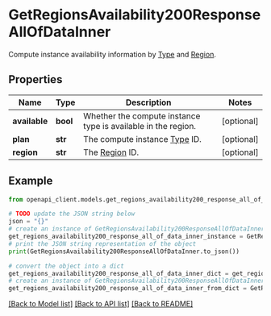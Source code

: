 # GetRegionsAvailability200ResponseAllOfDataInner

Compute instance availability information by [Type](https://techdocs.akamai.com/linode-api/reference/get-linode-types) and [Region](https://techdocs.akamai.com/linode-api/reference/get-regions).

## Properties

Name | Type | Description | Notes
------------ | ------------- | ------------- | -------------
**available** | **bool** | Whether the compute instance type is available in the region. | [optional] 
**plan** | **str** | The compute instance [Type](https://techdocs.akamai.com/linode-api/reference/get-linode-types) ID. | [optional] 
**region** | **str** | The [Region](https://techdocs.akamai.com/linode-api/reference/get-regions) ID. | [optional] 

## Example

```python
from openapi_client.models.get_regions_availability200_response_all_of_data_inner import GetRegionsAvailability200ResponseAllOfDataInner

# TODO update the JSON string below
json = "{}"
# create an instance of GetRegionsAvailability200ResponseAllOfDataInner from a JSON string
get_regions_availability200_response_all_of_data_inner_instance = GetRegionsAvailability200ResponseAllOfDataInner.from_json(json)
# print the JSON string representation of the object
print(GetRegionsAvailability200ResponseAllOfDataInner.to_json())

# convert the object into a dict
get_regions_availability200_response_all_of_data_inner_dict = get_regions_availability200_response_all_of_data_inner_instance.to_dict()
# create an instance of GetRegionsAvailability200ResponseAllOfDataInner from a dict
get_regions_availability200_response_all_of_data_inner_from_dict = GetRegionsAvailability200ResponseAllOfDataInner.from_dict(get_regions_availability200_response_all_of_data_inner_dict)
```
[[Back to Model list]](../README.md#documentation-for-models) [[Back to API list]](../README.md#documentation-for-api-endpoints) [[Back to README]](../README.md)


